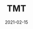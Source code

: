 ---
type: "report"
isIndustryResearch: 'true'
industryGroup: 'Technology, Media, and Telecommunications'
primerOrDeal: 'Subsector Primers'
paper: "TMT_Primer_2021.pdf"
author: ""
company: "Technology, Media, and Telecommunications Primer 2021"
date: "2021-02-15"
summary: "The 2021 Technology, Media, and Telecommunications Primer contains an in-depth analysis of the software, semiconductors, hardware & equipment sectors, global entertainment & media, and Canadian telecom."
title: "TMT"
---